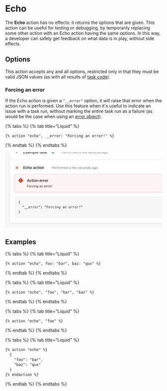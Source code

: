 # Echo

The **Echo** action has no effects: it returns the options that are given. This action can be useful for testing or debugging, by temporarily replacing some other action with an Echo action having the same options. In this way, a developer can safely get feedback on what data is in play, without side effects.

## Options

This action accepts any and all options, restricted only in that they must be valid JSON values (as with all results of [task code](../tasks/code/)).

### Forcing an error

If the Echo action is given a `"__error"` option, it will raise that error when the action run is performed. Use this feature when it's useful to indicate an issue with a task run, without marking the entire task run as a failure (as would be the case when using an [error object](../tasks/code/error-objects.md)).

{% tabs %}
{% tab title="Liquid" %}
```liquid
{% action "echo", __error: "Forcing an error!" %}
```
{% endtab %}
{% endtabs %}

![](<../../.gitbook/assets/Screen Shot 2022-05-05 at 11.50.17 AM.png>)

## Examples

{% tabs %}
{% tab title="Liquid" %}
```liquid
{% action "echo", foo: "bar", baz: "qux" %}
```
{% endtab %}
{% endtabs %}

{% tabs %}
{% tab title="Liquid" %}
```liquid
{% action "echo", "foo", "bar", "baz" %}
```
{% endtab %}
{% endtabs %}

{% tabs %}
{% tab title="Liquid" %}
```liquid
{% action "echo", "foo" %}
```
{% endtab %}
{% endtabs %}

{% tabs %}
{% tab title="Liquid" %}
```liquid
{% action "echo" %}
  {
    "foo": "bar",
    "baz": "qux"
  }
{% endaction %}
```
{% endtab %}
{% endtabs %}
